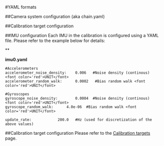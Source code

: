 #YAML formats

##Camera system configuration (aka chain.yaml)


##Calibration target configuration


##IMU configuration
Each IMU in the calibration is configured using a YAML file. Please refer to the example below for details:

**




**imu0.yaml**
```
#Accelerometers
accelerometer_noise_density: 	0.006 	#Noise density (continous) <font color='red'>UNIT</font>
accelerometer_random_walk: 		0.0002   #Bias random walk <font color='red'>UNIT</font>

#Gyroscopes
gyroscope_noise_density: 		0.0004 	#Noise density (continous) <font color='red'>UNIT</font>
gyroscope_random_walk: 		4.0e-06  #Bias random walk <font color='red'>UNIT</font>

update_rate: 			200.0 	#Hz (used for discretization of the above values)
```





##Calibration target configuration
Please refer to the [Calibration targets](calibration-target) page.